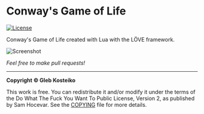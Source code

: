 # Conway's Game of Life

[![License](https://img.shields.io/badge/License-WTFPL-brightgreen.svg)](https://raw.githubusercontent.com/gleb-kosteiko/conways-game-of-life/master/copying.txt)

Conway's Game of Life created with Lua with the LÖVE framework.

![Screenshot](https://pbs.twimg.com/media/CUgPnwGUcAAzIUg.png:large)

*Feel free to make pull requests!*


---

**Copyright © Gleb Kosteiko**

This work is free. You can redistribute it and/or modify it under the
terms of the Do What The Fuck You Want To Public License, Version 2,
as published by Sam Hocevar. See the [COPYING](https://github.com/gleb-kosteiko/conways-game-of-life/blob/master/copying.txt) file for more details.

